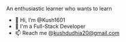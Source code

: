 
An enthusiastic learner who wants to learn

- 👋 Hi, I’m @Kush1601
- 👀 I'm a Full-Stack Developer
- 📫 Reach me @kushdudhia20@gmail.com

